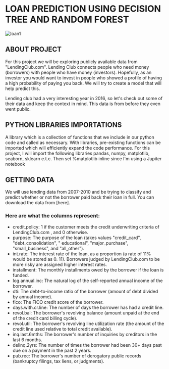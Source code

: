 # LOAN PREDICTION USING DECISION TREE AND RANDOM FOREST
![loan1](https://user-images.githubusercontent.com/109528502/197563284-4251a3d1-2dad-41f1-accc-6447f9dfb1d2.jpeg)

## ABOUT PROJECT
 For this project we will be exploring publicly available data from "LendingClub.com". Lending Club connects people who need money (borrowers) with people who have money (investors). Hopefully, as an investor you would want to invest in people who showed a profile of having a high probability of paying you back. We will try to create a model that will help predict this.

Lending club had a very interesting year in 2016, so let's check out some of their data and keep the context in mind. This data is from before they even went public.

## PYTHON LIBRARIES IMPORTATIONS
A library which is a collection of functions that we include in our python code and called as necessary. With libraries, pre-existing functions can be imported which will efficiently expand the code performance. For this project, I will import the following libraries pandas, numpy, matplotlib, seaborn, sklearn e.t.c. Then set %matplotlib inline since I'm using a Jupiter notebook

## GETTING DATA
We will use lending data from 2007-2010 and be trying to classify and predict whether or not the borrower paid back their loan in full. You can download the data from [here]. 

### Here are what the columns represent:
* credit.policy: 1 if the customer meets the credit underwriting criteria of       LendingClub.com , and 0 otherwise.
* purpose: The purpose of the loan (takes values "credit_card", "debt_consolidation", " educational", "major_purchase", "small_business", and "all_other").
* int.rate: The interest rate of the loan, as a proportion (a rate of 11% would be stored as 0. 11). Borrowers judged by LendingClub.com to be more risky are assigned higher interest rates.
* installment: The monthly installments owed by the borrower if the loan is funded. 
* log.annual.inc: The natural log of the self-reported annual income of the borrower.
* dti: The debt-to-income ratio of the borrower (amount of debt divided by annual income).
* fico: The FICO credit score of the borrower. 
* days.with.cr.line: The number of days the borrower has had a credit line. 
* revol.bal: The borrower's revolving balance (amount unpaid at the end of the credit card billing cycle).
* revol.util: The borrower's revolving line utilization rate (the amount of the credit line used relative to total credit available).
* inq.last.6mths: The borrower's number of inquiries by creditors in the last 6 months. 
* delinq.2yrs: The number of times the borrower had been 30+ days past due on a payment in the past 2 years.
* pub.rec: The borrower's number of derogatory public records (bankruptcy filings, tax liens, or judgments).
